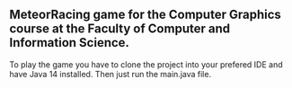 ## MeteorRacing game for the Computer Graphics course at the Faculty of Computer and Information Science.

To play the game you have to clone the project into your prefered IDE and have Java 14 installed. Then just run the main.java file.
